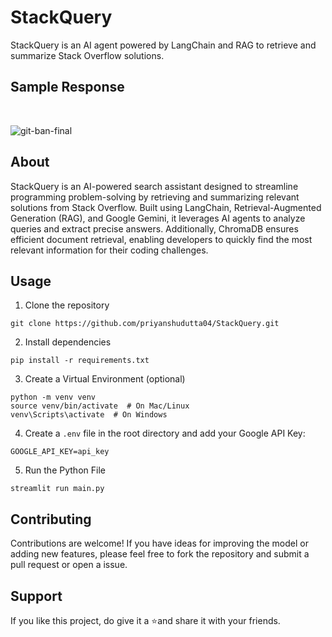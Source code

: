 # StackQuery

StackQuery is an AI agent powered by LangChain and RAG to retrieve and summarize Stack Overflow solutions.

## Sample Response
<br>

![git-ban-final](https://raw.githubusercontent.com/priyanshudutta04/priyanshudutta04/refs/heads/main/git%20images/Screenshot%20(122).png)


## About

StackQuery is an AI-powered search assistant designed to streamline programming problem-solving by retrieving and summarizing relevant solutions from Stack Overflow. Built using LangChain, Retrieval-Augmented Generation (RAG), and Google Gemini, it leverages AI agents to analyze queries and extract precise answers. Additionally, ChromaDB ensures efficient document retrieval, enabling developers to quickly find the most relevant information for their coding challenges.

## Usage

1. Clone the repository
```
git clone https://github.com/priyanshudutta04/StackQuery.git
```

2. Install dependencies
```
pip install -r requirements.txt
```

3. Create a Virtual Environment (optional)
```
python -m venv venv
source venv/bin/activate  # On Mac/Linux
venv\Scripts\activate  # On Windows
```
4. Create a `.env` file in the root directory and add your Google API Key:
 ```
GOOGLE_API_KEY=api_key
```

5. Run the Python File
```
streamlit run main.py
```


## Contributing

Contributions are welcome! If you have ideas for improving the model or adding new features, please feel free to fork the repository and submit a pull request or open a issue.

## Support

If you like this project, do give it a ⭐and share it with your friends.
